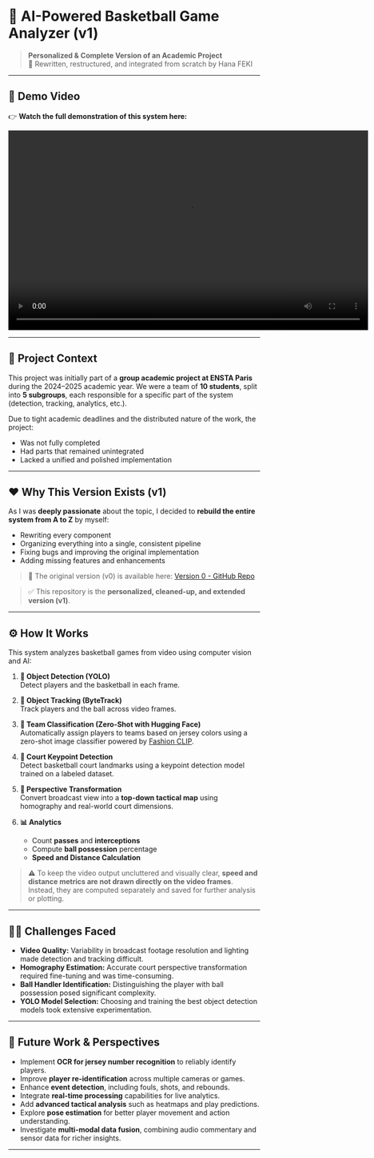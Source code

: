 # 🏀 AI-Powered Basketball Game Analyzer (v1)

> **Personalized & Complete Version of an Academic Project**  
> 🔁 Rewritten, restructured, and integrated from scratch by Hana FEKI

---

## 🎥 Demo Video

👉 **Watch the full demonstration of this system here:**

<video width="720" height="400" controls>
  <source src="output_videos/demo_analytics.mp4" type="video/mp4">
  Your browser does not support the video tag.
</video>

---

## 📘 Project Context

This project was initially part of a **group academic project at ENSTA Paris** during the 2024–2025 academic year. We were a team of **10 students**, split into **5 subgroups**, each responsible for a specific part of the system (detection, tracking, analytics, etc.).

Due to tight academic deadlines and the distributed nature of the work, the project:
- Was not fully completed
- Had parts that remained unintegrated
- Lacked a unified and polished implementation

---

## ❤️ Why This Version Exists (v1)

As I was **deeply passionate** about the topic, I decided to **rebuild the entire system from A to Z** by myself:
- Rewriting every component
- Organizing everything into a single, consistent pipeline
- Fixing bugs and improving the original implementation
- Adding missing features and enhancements

> 📁 The original version (v0) is available here: [Version 0 - GitHub Repo](https://github.com/HanaFEKI/AI_BasketBall_Analysis_v0)

> ✅ This repository is the **personalized, cleaned-up, and extended version (v1)**.

---

## ⚙️ How It Works

This system analyzes basketball games from video using computer vision and AI:

1. **🎯 Object Detection (YOLO)**  
   Detect players and the basketball in each frame.

2. **🧭 Object Tracking (ByteTrack)**  
   Track players and the ball across video frames.

3. **🎨 Team Classification (Zero-Shot with Hugging Face)**  
   Automatically assign players to teams based on jersey colors using a zero-shot image classifier powered by [Fashion CLIP](https://huggingface.co/patrickjohncyh/fashion-clip).

5. **📍 Court Keypoint Detection**  
   Detect basketball court landmarks using a keypoint detection model trained on a labeled dataset.

6. **🔄 Perspective Transformation**  
   Convert broadcast view into a **top-down tactical map** using homography and real-world court dimensions.

7. **📊 Analytics**  
   - Count **passes** and **interceptions**  
   - Compute **ball possession** percentage  
   - **Speed and Distance Calculation**

> ⚠️ To keep the video output uncluttered and visually clear, **speed and distance metrics are not drawn directly on the video frames**. Instead, they are computed separately and saved for further analysis or plotting.

---

## 🧗‍♀️ Challenges Faced

- **Video Quality:** Variability in broadcast footage resolution and lighting made detection and tracking difficult.  
- **Homography Estimation:** Accurate court perspective transformation required fine-tuning and was time-consuming.  
- **Ball Handler Identification:** Distinguishing the player with ball possession posed significant complexity.  
- **YOLO Model Selection:** Choosing and training the best object detection models took extensive experimentation.

---

## 🚀 Future Work & Perspectives

- Implement **OCR for jersey number recognition** to reliably identify players.  
- Improve **player re-identification** across multiple cameras or games.  
- Enhance **event detection**, including fouls, shots, and rebounds.  
- Integrate **real-time processing** capabilities for live analytics.  
- Add **advanced tactical analysis** such as heatmaps and play predictions.  
- Explore **pose estimation** for better player movement and action understanding.  
- Investigate **multi-modal data fusion**, combining audio commentary and sensor data for richer insights.

---
